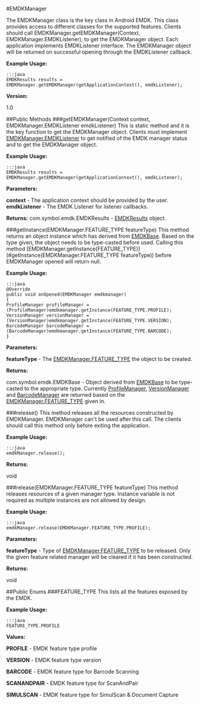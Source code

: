 #EMDKManager

The EMDKManager class is the key class in Android EMDK. This class provides access to different classes for the supported features. Clients should call EMDKManager.getEMDKManager(Context, EMDKManager.EMDKListener), to get the EMDKManager object. Each application implements EMDKListener interface. The EMDKManager object will be returned on successful opening through the EMDKListener callback.

**Example Usage:**

	:::java
	EMDKResults results = EMDKManager.getEMDKManager(getApplicationContext(), emdkListener);


**Version:**

1.0

##Public Methods
###getEMDKManager(Context context, EMDKManager.EMDKListener emdkListener)
This is static method and it is the key function to get the EMDKManager object. Clients must implement [EMDKManager.EMDKListener](EMDKManager.EMDKListener) to get notified of the EMDK manager status and to get the EMDKManager object.

**Example Usage:**

	:::java
	EMDKResults results = EMDKManager.getEMDKManager(getApplicationContext(), emdkListener);


**Parameters:**

**context** - The application context should be provided by the user.
**emdkListener** - The EMDK Listener for listener callbacks.

**Returns:**
com.symbol.emdk.EMDKResults - [EMDKResults](EMDKResults) object.

###getInstance(EMDKManager.FEATURE_TYPE featureType)
This method returns an object instance which has derived from [EMDKBase](EMDKBase). Based on the type given, the object needs to be type-casted before used. Calling this method [EMDKManager.getInstance(FEATURE_TYPE)](#getInstance(EMDKManager.FEATURE_TYPE featureType)) before EMDKManager opened will return null.

**Example Usage:**

	:::java
	@Override
	public void onOpened(EMDKManager emdkmanager)
	{
	ProfileManager profileManager = (ProfileManager)emdkmanager.getInstance(FEATURE_TYPE.PROFILE);
	VersionManager versionManager = (VersionManager)emdkmanager.getInstance(FEATURE_TYPE.VERSION);
	BarcodeManager barcodeManager = (BarcodeManager)emdkmanager.getInstance(FEATURE_TYPE.BARCODE); 
	}


**Parameters:**

**featureType** - The [EMDKManager.FEATURE_TYPE](EMDKManager.FEATURE_TYPE) the object to be created.

**Returns:**

com.symbol.emdk.EMDKBase - Object derived from [EMDKBase](EMDKBase) to be type-casted to the appropriate type. Currently [ProfileManager](ProfileManager), [VersionManager](VersionManager) and [BarcodeManager](BarcodeManager) are returned based on the [EMDKManager.FEATURE_TYPE](EMDKManager.FEATURE_TYPE) given in.

###release()
This method releases all the resources constructed by EMDKManager. EMDKManager can't be used after this call. The clients should call this method only before exiting the application.

**Example Usage:**

	:::java
	emdkManager.release();


**Returns:**

void

###release(EMDKManager.FEATURE_TYPE featureType)
This method releases resources of a given manager type. Instance variable is not required as multiple instances are not allowed by design.

**Example Usage:**

	:::java
	emdkManager.release(EMDKManager.FEATURE_TYPE.PROFILE);


**Parameters:**

**featureType** - Type of [EMDKManager.FEATURE_TYPE](EMDKManager.FEATURE_TYPE) to be released. Only the given feature related manager will be cleared if it has been constructed.

**Returns:**

void

##Public Enums
###FEATURE_TYPE
This lists all the features exposed by the EMDK.

**Example Usage:**

	:::java
	FEATURE_TYPE.PROFILE


**Values:**

**PROFILE** - EMDK feature type profile

**VERSION** - EMDK feature type version

**BARCODE** - EMDK feature type for Barcode Scanning

**SCANANDPAIR** - EMDK feature type for ScanAndPair

**SIMULSCAN** - EMDK feature type for SimulScan & Document Capture